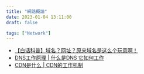 ```yaml
---
title: "網路概論"
date: 2023-01-04 13:11:00
draft: false

tags: ["Network"]
---
```


- [【白话科普】域名？网址？原来域名是这么个玩意啊！](https://www.youtube.com/watch?v=1NqBQwF4BYM)
- [DNS工作原理 | 什么是DNS 它如何工作](https://www.youtube.com/watch?v=ZqWb5nNzTf8)
- [CDN是什么 | CDN的工作机制](https://www.youtube.com/watch?v=m73oA0_ptxc)
